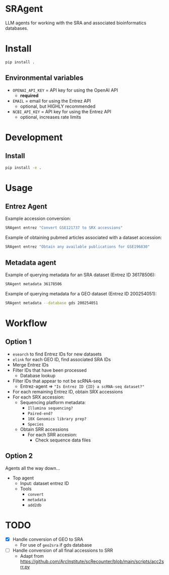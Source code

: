 SRAgent
=======

LLM agents for working with the SRA and associated bioinformatics databases.


# Install 
    
```bash
pip install .
```

## Environmental variables

* `OPENAI_API_KEY` = API key for using the OpenAI API
  * **required**
* `EMAIL` = email for using the Entrez API
  * optional, but HIGHLY recommended
* `NCBI_API_KEY` = API key for using the Entrez API
  * optional, increases rate limits

# Development

## Install

```bash
pip install -e .
```

# Usage

## Entrez Agent

Example accession conversion:

```bash
SRAgent entrez "Convert GSE121737 to SRX accessions"
```

Example of obtaining pubmed articles associated with a dataset accession:

```bash
SRAgent entrez "Obtain any available publications for GSE196830"
```

## Metadata agent

Example of querying metadata for an SRA dataset (Entrez ID 36178506):

```bash
SRAgent metadata 36178506
```

Example of querying metadata for a GEO dataset (Entrez ID 200254051):

```bash
SRAgent metadata --database gds 200254051
```


# Workflow

## Option 1

* `esearch` to find Entrez IDs for new datasets
* `elink` for each GEO ID, find associated SRA IDs
* Merge Entrez IDs
* Filter IDs that have been processed
  * Database lookup
* Filter IDs that appear to not be scRNA-seq
  * Entrez-agent => `"Is Entrez ID {ID} a scRNA-seq dataset?"`
* For each remaining Entrez ID, obtain SRX accessions
* For each SRX accession:
  * Sequencing platform metadata:
    * `Illumina sequencing?`
    * `Paired-end?`
    * `10X Genomics library prep?`
    * `Species`
  * Obtain SRR accessions
    * For each SRR accesion:
      * Check sequence data files

## Option 2

Agents all the way down...

* Top agent
  * Input: dataset entrez ID
  * Tools
    * `convert`
    * `metadata`
    * `add2db`

  

# TODO

* [X] Handle conversion of GEO to SRA
  * For use of `geo2sra` if gds database
* [ ] Handle conversion of all final accessions to SRR
  * Adapt from https://github.com/ArcInstitute/scRecounter/blob/main/scripts/acc2srr.py
